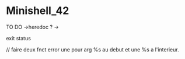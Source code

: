 # Minishell_42

TO DO 
->heredoc ?
->

exit status




// faire deux fnct error 
une pour arg %s au debut et une  %s a l'interieur.
